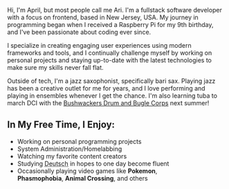 Hi, I'm April, but most people call me Ari. I'm a fullstack software developer with a focus on frontend, based in New Jersey, USA. My journey in programming began when I received a Raspberry Pi for my 9th birthday, and I've been passionate about coding ever since.

I specialize in creating engaging user experiences using modern frameworks and tools, and I continually challenge myself by working on personal projects and staying up-to-date with the latest technologies to make sure my skills never fall flat.

Outside of tech, I'm a jazz saxophonist, specifically bari sax. Playing jazz has been a creative outlet for me for years, and I love performing and playing in ensembles whenever I get the chance. I'm also learning tuba to march DCI with the <a href="https://bushwackersdc.org/" target="_blank" rel="noopener noreferrer">Bushwackers Drum and Bugle Corps</a> next summer!

<!--
  Try to avoid anything other than H2 here,
  it fucks with accessibility
-->

## In My Free Time, I Enjoy:

- Working on personal programming projects
- System Administration/Homelabbing
- Watching my favorite content creators
- Studying <abbr title="German">Deutsch</abbr> in hopes to one day become fluent
- Occasionally playing video games like
  **Pokemon**, <br>
  **Phasmophobia**, **Animal Crossing**, and others

